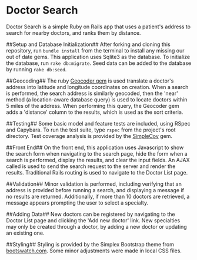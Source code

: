 Doctor Search
==============
Doctor Search is a simple Ruby on Rails app that uses a patient's address to search for nearby doctors, and ranks them by distance.

##Setup and Database Initialization##
After forking and cloning this repository, run `bundle install` from the terminal to install any missing our out of date gems. This application uses Sqlite3 as the database. To initialize the database, run `rake db:migrate`.
Seed data can be added to the database by running `rake db:seed`.

##Geocoding##
The ruby [Geocoder gem](https://github.com/alexreisner/geocoder) is used translate a doctor's address into latitude and longitude coordinates on creation. When a search is performed, the search address is similarly geocoded, then the 'near' method (a location-aware database query) is used to locate doctors within 5 miles of the address.
When performing this query, the Geocoder gem adds a 'distance' column to the results, which is used as the sort criteria.

##Testing##
Some basic model and feature tests are included, using RSpec and Capybara. To run the test suite, type `rspec` from the project's root directory. 
Test coverage analysis is provided by the [SimpleCov](https://github.com/colszowka/simplecov) gem.

##Front End##
On the front end, this application uses Javascript to show the search form when navigating to the search page, hide the form when a search is performed, display the results, and clear the input fields. An AJAX called is used to send the search request to the server and render the results.
Traditional Rails routing is used to navigate to the Doctor List page.

##Validation##
Minor validation is performed, including verifying that an address is provided before running a search, and displaying a message if no results are returned. Additionally, if more than 10 doctors are retrieved, a message appears prompting the user to select a specialty.

##Adding Data##
New doctors can be registered by navigating to the Doctor List page and clicking the 'Add new doctor' link. New specialties may only be created through a doctor, by adding a new doctor or updating an existing one.

##Styling##
Styling is provided by the Simplex Bootstrap theme from [bootswatch.com](http://bootswatch.com/simplex/). Some minor adjustments were made in local CSS files.